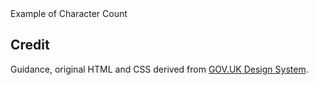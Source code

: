<ExampleContainer>
    <ExampleHeading>Example of Character Count</ExampleHeading>
    <Example>
        <CharacterCountWithCustomRows maxLength="200" />
    </Example>
</ExampleContainer>

## Credit

Guidance, original HTML and CSS derived from [GOV.UK Design System](https://github.com/alphagov/govuk-frontend).
